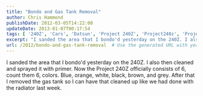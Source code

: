 ```yaml
---
title: "Bondo and Gas Tank Removal"
author: Chris Hammond
publishDate: 2012-03-05T14:22:00
updateDate: 2013-01-07T00:17:54
tags: [ '240Z', 'Cars', 'Datsun', 'Project 240Z', 'Project240z', 'Project240Zcom' ]
excerpt: "I sanded the area that I bondo'd yesterday on the 240Z. I also then cleaned and sprayed it with primer. Now the Project 240Z officially consists of 6, count them 6, colors. Blue, orange, white, black, brown, and grey. After that I removed the gas tank so I can have that cleaned up like we had done with the radiator last week."
url: /2012/bondo-and-gas-tank-removal  # Use the generated URL with year
---
```

<p>I sanded the area that I bondo'd yesterday on the 240Z. I also then cleaned and sprayed it with primer. Now the Project 240Z officially consists of 6, count them 6, colors. Blue, orange, white, black, brown, and grey. After that I removed the gas tank so I can have that cleaned up like we had done with the radiator last week.  </p>  <object width="425" height="350"><param name="movie" value="https://www.youtube.com/v/7nKCMSlfkio"></param><embed src="https://www.youtube.com/v/7nKCMSlfkio" type="application/x-shockwave-flash" width="425" height="350"></embed></object>
